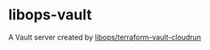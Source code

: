 # libops-vault

A Vault server created by [libops/terraform-vault-cloudrun](https://github.com/libops/terraform-vault-cloudrun)
